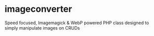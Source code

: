 # imageconverter
Speed focused, Imagemagick &amp; WebP powered PHP class designed to simply manipulate images on CRUDs
